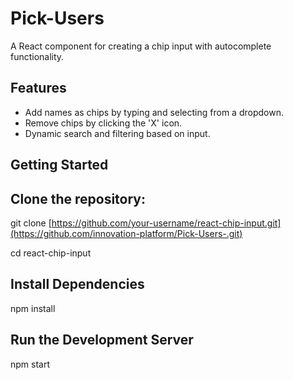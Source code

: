 # Pick-Users

A React component for creating a chip input with autocomplete functionality.

## Features

- Add names as chips by typing and selecting from a dropdown.
- Remove chips by clicking the 'X' icon.
- Dynamic search and filtering based on input.

## Getting Started

## Clone the repository:

git clone [https://github.com/your-username/react-chip-input.git](https://github.com/innovation-platform/Pick-Users-.git)

cd react-chip-input

## Install Dependencies

npm install

## Run the Development Server

npm start 
